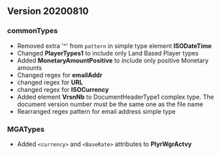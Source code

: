 
## Version 20200810
### commonTypes
* Removed extra '^' from `pattern` in simple type element **ISODateTime** 
* Changed **PlayerTypes1** to include only Land Based Player types
* Added **MonetaryAmountPositive** to include only positive Monetary amounts
* Changed regex for **emailAddr**
* changed regex for **URL**
* changed regex for **ISOCurrency**
* Added element **VrsnNb** to DocumentHeaderType1 complex type. The document version number must be the same one as the file name
* Rearranged regex pattern for email address simple type 

###  MGATypes
* Added `<currency>` and `<BaseRate>` attributes to  **PlyrWgrActvy**
